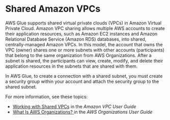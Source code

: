 # Shared Amazon VPCs<a name="shared-vpc"></a>

AWS Glue supports shared virtual private clouds \(VPCs\) in Amazon Virtual Private Cloud\. Amazon VPC sharing allows multiple AWS accounts to create their application resources, such as Amazon EC2 instances and Amazon Relational Database Service \(Amazon RDS\) databases, into shared, centrally\-managed Amazon VPCs\. In this model, the account that owns the VPC \(owner\) shares one or more subnets with other accounts \(participants\) that belong to the same organization from AWS Organizations\. After a subnet is shared, the participants can view, create, modify, and delete their application resources in the subnets that are shared with them\.

In AWS Glue, to create a connection with a shared subnet, you must create a security group within your account and attach the security group to the shared subnet\.

For more information, see these topics:
+ [Working with Shared VPCs](https://docs.aws.amazon.com/vpc/latest/userguide/vpc-sharing.html) in the *Amazon VPC User Guide*
+ [What Is AWS Organizations? ](https://docs.aws.amazon.com/organizations/latest/userguide/orgs_introduction.html) in the *AWS Organizations User Guide*